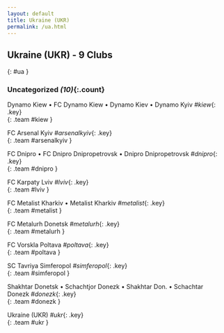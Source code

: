 ```yaml
---
layout: default
title: Ukraine (UKR)
permalink: /ua.html
---
```



## Ukraine (UKR) - 9 Clubs
{: #ua }









### Uncategorized _(10)_{:.count}


Dynamo Kiew • FC Dynamo Kiew • Dynamo Kiev • Dynamo Kyiv   _#kiew_{: .key} <br>
{: .team #kiew }

FC Arsenal Kyiv   _#arsenalkyiv_{: .key} <br>
{: .team #arsenalkyiv }

FC Dnipro • FC Dnipro Dnipropetrovsk • Dnipro Dnipropetrovsk   _#dnipro_{: .key} <br>
{: .team #dnipro }

FC Karpaty Lviv   _#lviv_{: .key} <br>
{: .team #lviv }

FC Metalist Kharkiv • Metalist Kharkiv   _#metalist_{: .key} <br>
{: .team #metalist }

FC Metalurh Donetsk   _#metalurh_{: .key} <br>
{: .team #metalurh }

FC Vorskla Poltava   _#poltava_{: .key} <br>
{: .team #poltava }

SC Tavriya Simferopol   _#simferopol_{: .key} <br>
{: .team #simferopol }

Shakhtar Donetsk • Schachtjor Donezk • Shakhtar Don. • Schachtar Donezk   _#donezk_{: .key} <br>
{: .team #donezk }

Ukraine  (UKR)  _#ukr_{: .key} <br>
{: .team #ukr }


 

